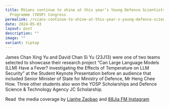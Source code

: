 ```yaml
---
title: RVians continue to shine at this year’s Young Defence Scientists
  Programme (YDSP) Congress
permalink: /rvians-continue-to-shine-at-this-year-s-young-defence-scientists-programme-ydsp-congress/
date: 2024-05-03
layout: post
description: ""
image: ""
variant: tiptap
---
```

<p>James Chan Xing Yu and David Chan Si Yu (23J13) were one of two teams
selected to showcase their research project “Can Large Language Models
(LLM) Have a Fever? investigating the Effects of Temperature on LLM Security”
at the Student Keynote Presentation before an audience that included Senior
Minister of State for Ministry of Defence, Mr Heng Chee How. Three other
students also won the YDSP Scholarships and Defence Science &amp; Technology
Agency JC Scholarship.</p>
<p>Read&nbsp; the media coverage by&nbsp;<a href="https://www.zaobao.com.sg/news/singapore/story20240428-3508650" rel="noopener noreferrer nofollow" target="_blank"><u>Lianhe Zaobao</u></a>
<a href="https://www.zaobao.com.sg/realtime/singapore/story20220531-1278156" rel="noopener noreferrer nofollow" target="_blank"><u> </u>
</a>and <a href="https://www.instagram.com/883jia/reel/C6OtDYZJ6nP/" rel="noopener noreferrer nofollow" target="_blank">88Jia FM Instagram</a>
</p>
<p></p>
<p></p>
